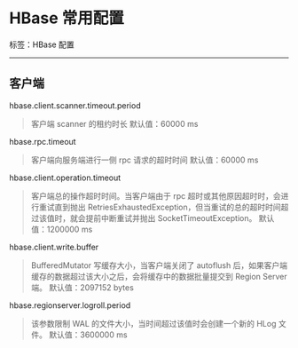 # HBase 常用配置

标签：HBase 配置

---

## 客户端

hbase.client.scanner.timeout.period
> 客户端 scanner 的租约时长
> 默认值：60000 ms

hbase.rpc.timeout
> 客户端向服务端进行一侧 rpc 请求的超时时间
> 默认值：60000 ms

hbase.client.operation.timeout
> 客户端总的操作超时时间。当客户端由于 rpc 超时或其他原因超时时，会进行重试直到抛出 RetriesExhaustedException，但当重试的总的超时时间超过该值时，就会提前中断重试并抛出 SocketTimeoutException。
> 默认值：1200000 ms

hbase.client.write.buffer
> BufferedMutator 写缓存大小，当客户端关闭了 autoflush 后，如果客户端缓存的数据超过该大小之后，会将缓存中的数据批量提交到 Region Server 端。
> 默认值：2097152 bytes

hbase.regionserver.logroll.period
> 该参数限制 WAL 的文件大小，当时间超过该值时会创建一个新的 HLog 文件。
> 默认值：3600000 ms